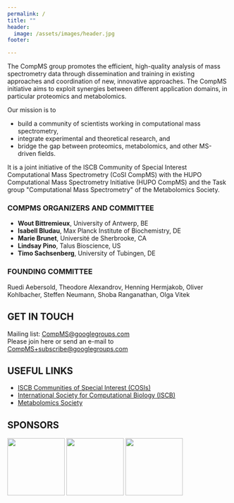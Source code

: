 ```yaml
---
permalink: /
title: ""
header:
  image: /assets/images/header.jpg
footer:

---
```


The CompMS group promotes the efficient, high-quality analysis of mass spectrometry data through dissemination and training in existing approaches and coordination of new, innovative approaches. The CompMS initiative aims to exploit synergies between different application domains, in particular proteomics and metabolomics.

Our mission is to

- build a community of scientists working in computational mass spectrometry,
- integrate experimental and theoretical research, and
- bridge the gap between proteomics, metabolomics, and other MS-driven fields.

It is a joint initiative of the ISCB Community of Special Interest Computational Mass Spectrometry (CoSI CompMS) with the HUPO Computational Mass Spectrometry Initiative (HUPO CompMS) and the Task group "Computational Mass Spectrometry" of the Metabolomics Society.

### COMPMS ORGANIZERS AND COMMITTEE

- **Wout Bittremieux**, University of Antwerp, BE
- **Isabell Bludau**, Max Planck Institute of Biochemistry, DE
- **Marie Brunet**, Université de Sherbrooke, CA
- **Lindsay Pino**, Talus Bioscience, US
- **Timo Sachsenberg**, University of Tubingen, DE

### FOUNDING COMMITTEE

Ruedi Aebersold, Theodore Alexandrov, Henning Hermjakob, Oliver Kohlbacher, Steffen Neumann, Shoba Ranganathan, Olga Vitek

## GET IN TOUCH

Mailing list: [CompMS@googlegroups.com](mailto:CompMS@googlegroups.com)  
Please join here or send an e-mail to [CompMS+subscribe@googlegroups.com](mailto:CompMS+subscribe@googlegroups.com)

## USEFUL LINKS
- [ISCB Communities of Special Interest (COSIs)](http://cosi.iscb.org/wiki/Main_Page) 
- [International Society for Computational Biology (ISCB)](http://www.iscb.org/)
- [Metabolomics Society](http://metabolomicssociety.org/)

## SPONSORS

<p float="left">
  <img src="{{ site.url }}{{ site.baseurl }}/assets/images/hupo.gif" height="130" />
  <img src="{{ site.url }}{{ site.baseurl }}/assets/images/iscb.png" height="130" />
  <img src="{{ site.url }}{{ site.baseurl }}/assets/images/metabolomics_society.jpg" height="130" />
</p>
